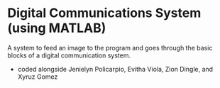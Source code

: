 # Digital Communications System (using MATLAB)
A system to feed an image to the program and goes through the basic blocks of a digital communication system.
- coded alongside Jenielyn Policarpio, Evitha Viola, Zion Dingle, and Xyruz Gomez
